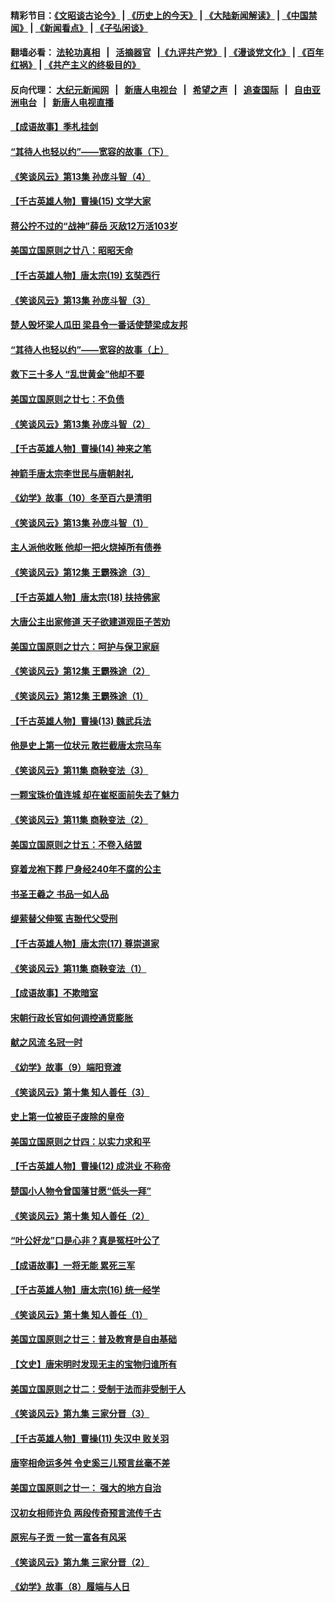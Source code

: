 #### 精彩节目：[《文昭谈古论今》](http://155.138.205.71/wenzhao) | [《历史上的今天》](http://155.138.205.71/today-in-history) | [《大陆新闻解读》](http://155.138.205.71/ntdtv-comedy) | [《中国禁闻》](http://155.138.205.71/ntdtv-news) | [《新闻看点》](http://155.138.205.71/news-insight) | [《子弘闲谈》](http://155.138.205.71/zihongxiantan/) 

 #### 翻墙必看： [法轮功真相](http://155.138.205.71:10000/videos/truth.html) &nbsp;&nbsp;|&nbsp;&nbsp; [活摘器官](http://155.138.205.71:10000/videos/res/Organs/) &nbsp;&nbsp;|[《九评共产党》](http://155.138.205.71:10000/videos/jiuping) | [《漫谈党文化》](http://155.138.205.71:10000/videos/mtdwh) | [《百年红祸》](http://155.138.205.71:10000/videos/bnhh) | [《共产主义的终极目的》](http://155.138.205.71:10000/videos/res/zjmd) 

 #### 反向代理： [大纪元新闻网](http://155.138.205.71:10080/) &nbsp;&nbsp;|&nbsp;&nbsp; [新唐人电视台](http://155.138.205.71:8000/) &nbsp;&nbsp;|&nbsp;&nbsp; [希望之声](http://155.138.205.71:8200/) &nbsp;&nbsp;|&nbsp;&nbsp; [追查国际](http://155.138.205.71:10010/) &nbsp;&nbsp;|&nbsp;&nbsp; [自由亚洲电台](http://155.138.205.71:9800/) &nbsp;&nbsp;|&nbsp;&nbsp; [新唐人电视直播](http://155.138.205.71/) 

#### [【成语故事】季札挂剑](../pages/nsc975/n11087985.md?t=03050036) 

#### [“其待人也轻以约”——宽容的故事（下）](../pages/nsc975/n3744126.md?t=03050036) 

#### [《笑谈风云》第13集 孙庞斗智（4）](../pages/nsc975/n11070236.md?t=03050036) 

#### [【千古英雄人物】曹操(15) 文学大家](../pages/nsc975/n7783350.md?t=03050036) 

#### [蒋公拧不过的“战神”薛岳 灭敌12万活103岁](../pages/nsc975/n11084282.md?t=03050036) 

#### [美国立国原则之廿八：昭昭天命](../pages/nsc975/n11060836.md?t=03050036) 

#### [【千古英雄人物】唐太宗(19) 玄奘西行](../pages/nsc975/n8046276.md?t=03050036) 

#### [《笑谈风云》第13集 孙庞斗智（3）](../pages/nsc975/n11070219.md?t=03050036) 

#### [楚人毁坏梁人瓜田 梁县令一番话使楚梁成友邦](../pages/nsc975/n11079326.md?t=03050036) 

#### [“其待人也轻以约”——宽容的故事（上）](../pages/nsc975/n3743407.md?t=03050036) 

#### [救下三十多人 “乱世黄金”他却不要](../pages/nsc975/n11053639.md?t=03050036) 

#### [美国立国原则之廿七：不负债](../pages/nsc975/n11060818.md?t=03050036) 

#### [《笑谈风云》第13集 孙庞斗智（2）](../pages/nsc975/n11070199.md?t=03050036) 

#### [【千古英雄人物】曹操(14) 神来之笔](../pages/nsc975/n7783346.md?t=03050036) 

#### [神箭手唐太宗李世民与唐朝射礼](../pages/nsc975/n11050034.md?t=03050036) 

#### [《幼学》故事（10）冬至百六是清明](../pages/nsc975/n11025760.md?t=03050036) 

#### [《笑谈风云》第13集 孙庞斗智（1）](../pages/nsc975/n11070158.md?t=03050036) 

#### [主人派他收账 他却一把火烧掉所有债券](../pages/nsc975/n11070431.md?t=03050036) 

#### [《笑谈风云》第12集 王霸殊途（3）](../pages/nsc975/n11058708.md?t=03050036) 

#### [【千古英雄人物】唐太宗(18) 扶持佛家](../pages/nsc975/n8046271.md?t=03050036) 

#### [大唐公主出家修道 天子欲建道观臣子苦劝](../pages/nsc975/n11053988.md?t=03050036) 

#### [美国立国原则之廿六：呵护与保卫家庭](../pages/nsc975/n11056028.md?t=03050036) 

#### [《笑谈风云》第12集 王霸殊途（2）](../pages/nsc975/n11058661.md?t=03050036) 

#### [《笑谈风云》第12集 王霸殊途（1）](../pages/nsc975/n11058612.md?t=03050036) 

#### [【千古英雄人物】曹操(13) 魏武兵法](../pages/nsc975/n7783342.md?t=03050036) 

#### [他是史上第一位状元 敢拦截唐太宗马车](../pages/nsc975/n11064238.md?t=03050036) 

#### [《笑谈风云》第11集 商鞅变法（3）](../pages/nsc975/n11051540.md?t=03050036) 

#### [一颗宝珠价值连城 却在崔枢面前失去了魅力](../pages/nsc975/n11049666.md?t=03050036) 

#### [《笑谈风云》第11集 商鞅变法（2）](../pages/nsc975/n11051527.md?t=03050036) 

#### [美国立国原则之廿五：不卷入结盟](../pages/nsc975/n11049916.md?t=03050036) 

#### [穿着龙袍下葬 尸身经240年不腐的公主](../pages/nsc975/n11058573.md?t=03050036) 

#### [书圣王羲之 书品一如人品](../pages/nsc975/n10961724.md?t=03050036) 

#### [缇萦替父伸冤 吉翂代父受刑](../pages/nsc975/n3780463.md?t=03050036) 

#### [【千古英雄人物】唐太宗(17) 尊崇道家](../pages/nsc975/n8046261.md?t=03050036) 

#### [《笑谈风云》第11集 商鞅变法（1）](../pages/nsc975/n11051459.md?t=03050036) 

#### [【成语故事】不欺暗室](../pages/nsc975/n11056002.md?t=03050036) 

#### [宋朝行政长官如何调控通货膨胀](../pages/nsc975/n11055933.md?t=03050036) 

#### [献之风流 名冠一时](../pages/nsc975/n11011196.md?t=03050036) 

#### [《幼学》故事（9）端阳竞渡](../pages/nsc975/n11081111.md?t=03050036) 

#### [《笑谈风云》第十集 知人善任（3）](../pages/nsc975/n11044990.md?t=03050036) 

#### [史上第一位被臣子废除的皇帝](../pages/nsc975/n11053637.md?t=03050036) 

#### [美国立国原则之廿四：以实力求和平](../pages/nsc975/n11046955.md?t=03050036) 

#### [【千古英雄人物】曹操(12) 成洪业 不称帝](../pages/nsc975/n7783338.md?t=03050036) 

#### [楚国小人物令曾国藩甘愿“低头一拜”](../pages/nsc975/n11013087.md?t=03050036) 

#### [《笑谈风云》第十集 知人善任（2）](../pages/nsc975/n11044937.md?t=03050036) 

#### [“叶公好龙”口是心非？真是冤枉叶公了](../pages/nsc975/n11008777.md?t=03050036) 

#### [【成语故事】一将无能 累死三军](../pages/nsc975/n11046538.md?t=03050036) 

#### [【千古英雄人物】唐太宗(16) 统一经学](../pages/nsc975/n8046259.md?t=03050036) 

#### [《笑谈风云》第十集 知人善任（1）](../pages/nsc975/n11032532.md?t=03050036) 

#### [美国立国原则之廿三：普及教育是自由基础](../pages/nsc975/n11044655.md?t=03050036) 

#### [【文史】唐宋明时发现无主的宝物归谁所有](../pages/nsc975/n11036075.md?t=03050036) 

#### [美国立国原则之廿二：受制于法而非受制于人](../pages/nsc975/n11038266.md?t=03050036) 

#### [《笑谈风云》第九集 三家分晋（3）](../pages/nsc975/n11028646.md?t=03050036) 

#### [【千古英雄人物】曹操(11) 失汉中 败关羽](../pages/nsc975/n7783328.md?t=03050036) 

#### [唐宰相命运多舛 令史奚三儿预言丝毫不差](../pages/nsc975/n334750.md?t=03050036) 

#### [美国立国原则之廿一： 强大的地方自治](../pages/nsc975/n11036069.md?t=03050036) 

#### [汉初女相师许负 两段传奇预言流传千古](../pages/nsc975/n11035453.md?t=03050036) 

#### [原宪与子贡 一贫一富各有风采](../pages/nsc975/n11013094.md?t=03050036) 

#### [《笑谈风云》第九集 三家分晋（2）](../pages/nsc975/n11028610.md?t=03050036) 

#### [《幼学》故事（8）履端与人日](../pages/nsc975/n10990550.md?t=03050036) 

